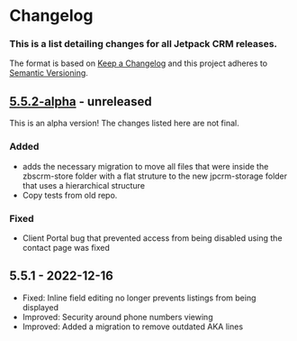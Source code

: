 # Changelog

### This is a list detailing changes for all Jetpack CRM releases.

The format is based on [Keep a Changelog](https://keepachangelog.com/en/1.0.0/)
and this project adheres to [Semantic Versioning](https://semver.org/spec/v2.0.0.html).

## [5.5.2-alpha] - unreleased

This is an alpha version! The changes listed here are not final.

### Added
- adds the necessary migration to move all files that were inside the zbscrm-store folder with a flat struture to the new jpcrm-storage folder that uses a hierarchical structure
- Copy tests from old repo.

### Fixed
- Client Portal bug that prevented access from being disabled using the contact page was fixed

## 5.5.1 - 2022-12-16

- Fixed: Inline field editing no longer prevents listings from being displayed
- Improved: Security around phone numbers viewing
- Improved: Added a migration to remove outdated AKA lines

[5.5.2-alpha]: https://github.com/Automattic/zero-bs-crm/compare/v5.5.1...v5.5.2-alpha
